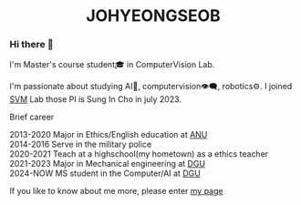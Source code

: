# <center> JOHYEONGSEOB </center>  


### Hi there 👋

I'm Master's course student🎓 in ComputerVision Lab.

I'm passionate about studying AI🤖, computervision👁️‍🗨️, robotics⚙️. I joined [SVM](https://sites.google.com/view/csi2267svm/) Lab those PI is Sung In Cho in july 2023.

Brief career

2013-2020 Major in Ethics/English education at [ANU](https://tc.andong.ac.kr/)<br/>
2014-2016 Serve in the military police<br/>
2020-2021 Teach at a highschool(my hometown) as a ethics teacher<br/>
2021-2023 Major in Mechanical engineering at [DGU](https://mecha.dongguk.edu/main)<br/>
2024-NOW  MS student in the Computer/AI at [DGU](https://sites.google.com/view/csi2267svm)<br/>

If you like to know about me more, please enter [my page](https://johyeongseob.github.io/)

<!--
**johyeongseob/johyeongseob** is a ✨ _special_ ✨ repository because its `README.md` (this file) appears on your GitHub profile.

Here are some ideas to get you started:

- 🔭 I’m currently working on ...
- 🌱 I’m currently learning ...
- 👯 I’m looking to collaborate on ...
- 🤔 I’m looking for help with ...
- 💬 Ask me about ...
- 📫 How to reach me: ...
- 😄 Pronouns: ...
- ⚡ Fun fact: ...
-->
